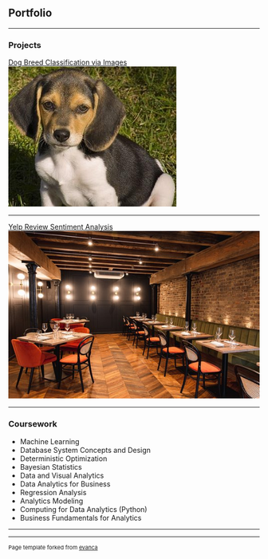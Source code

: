 ## Portfolio

---

### Projects 

[Dog Breed Classification via Images](/6740_Project_Final_Report.pdf)
<img src="images/beagle.jpg?raw=true"/>

---
[Yelp Review Sentiment Analysis](/team130report.pdf)
<img src="images/restaurant.jpg?raw=true"/>

---

### Coursework

- Machine Learning
- Database System Concepts and Design
- Deterministic Optimization
- Bayesian Statistics
- Data and Visual Analytics
- Data Analytics for Business
- Regression Analysis
- Analytics Modeling
- Computing for Data Analytics (Python)
- Business Fundamentals for Analytics

---




---
<p style="font-size:11px">Page template forked from <a href="https://github.com/evanca/quick-portfolio">evanca</a></p>
<!-- Remove above link if you don't want to attibute -->
